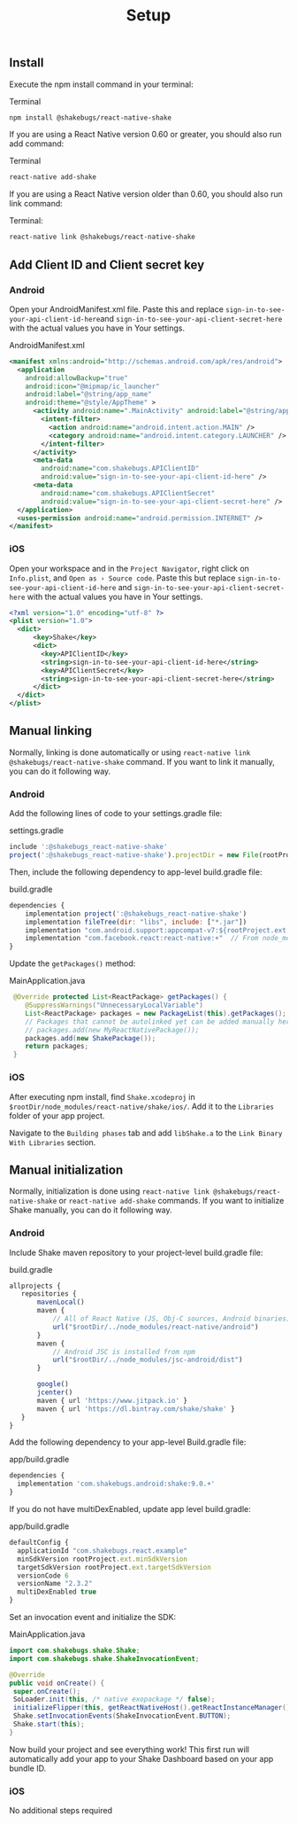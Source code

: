 ﻿---
id: react-native-setup
title: Setup
---
## Install
Execute the npm install command in your terminal: 

Terminal
```bash
npm install @shakebugs/react-native-shake
```

If you are using a React Native version 0.60 or greater, you should also run add command:

Terminal
```bash
react-native add-shake
```

If you are using a React Native version older than 0.60, you should also run link command:

Terminal:
```bash
react-native link @shakebugs/react-native-shake
```

## Add Client ID and Client secret key 

### Android
Open your AndroidManifest.xml file. Paste this and replace `sign-in-to-see-your-api-client-id-here`and `sign-in-to-see-your-api-client-secret-here` with the actual values you have in Your settings.

AndroidManifest.xml
```xml {13,14,15,16,17,18}
<manifest xmlns:android="http://schemas.android.com/apk/res/android">
  <application
    android:allowBackup="true"
    android:icon="@mipmap/ic_launcher"
    android:label="@string/app_name"
    android:theme="@style/AppTheme" >
      <activity android:name=".MainActivity" android:label="@string/app_name" >
        <intent-filter>
          <action android:name="android.intent.action.MAIN" />
          <category android:name="android.intent.category.LAUNCHER" />
        </intent-filter>
      </activity>
      <meta-data                                                             
        android:name="com.shakebugs.APIClientID"
        android:value="sign-in-to-see-your-api-client-id-here" />
      <meta-data                                                             
        android:name="com.shakebugs.APIClientSecret"
        android:value="sign-in-to-see-your-api-client-secret-here" />
  </application>
  <uses-permission android:name="android.permission.INTERNET" />
</manifest>
```

### iOS
Open your workspace and in the `Project Navigator`, right click on `Info.plist`, and `Open as › Source code`. Paste this but replace `sign-in-to-see-your-api-client-id-here` and `sign-in-to-see-your-api-client-secret-here` with the actual values you have in Your settings.

```xml {4,5,6,7,8,9,10}
<?xml version="1.0" encoding="utf-8" ?>
<plist version="1.0">
  <dict>
      <key>Shake</key>
      <dict>
        <key>APIClientID</key>                                                
        <string>sign-in-to-see-your-api-client-id-here</string>
        <key>APIClientSecret</key>                                            
        <string>sign-in-to-see-your-api-client-secret-here</string>
      </dict>
  </dict>
</plist>
```

## Manual linking
Normally, linking is done automatically or using `react-native link @shakebugs/react-native-shake` command.
If you want to link it manually, you can do it following way.

### Android
Add the following lines of code to your settings.gradle file:

settings.gradle
```js
include ':@shakebugs_react-native-shake'
project(':@shakebugs_react-native-shake').projectDir = new File(rootProject.projectDir, '../node_modules/@shakebugs/react-native-shake/android')
```

Then, include the following dependency to app-level build.gradle file:

build.gradle
```javascript {2}
dependencies {
    implementation project(':@shakebugs_react-native-shake')                                    👈
    implementation fileTree(dir: "libs", include: ["*.jar"])
    implementation "com.android.support:appcompat-v7:${rootProject.ext.supportLibVersion}"
    implementation "com.facebook.react:react-native:+"  // From node_modules
}
```

Update the `getPackages()` method:

MainApplication.java 
```java {6}
 @Override protected List<ReactPackage> getPackages() { 
    @SuppressWarnings("UnnecessaryLocalVariable")  
    List<ReactPackage> packages = new PackageList(this).getPackages();
    // Packages that cannot be autolinked yet can be added manually here, for example:
    // packages.add(new MyReactNativePackage());
    packages.add(new ShakePackage());                                                            👈
    return packages;
 } 
```

### iOS

After executing npm install, find `Shake.xcodeproj` in `$rootDir/node_modules/react-native/shake/ios/`. Add it to the `Libraries` folder of your app project. 

Navigate to the `Building phases` tab and add `libShake.a` to the `Link Binary With Libraries` section. 

## Manual initialization

Normally, initialization is done using `react-native link @shakebugs/react-native-shake` or `react-native add-shake` commands.
If you want to initialize Shake manually, you can do it following way.

### Android
Include Shake maven repository to your project-level build.gradle file: 

build.gradle
```javascript {16}
allprojects {
   repositories {
       mavenLocal()
       maven {
           // All of React Native (JS, Obj-C sources, Android binaries) is installed from npm
           url("$rootDir/../node_modules/react-native/android")
       }
       maven {
           // Android JSC is installed from npm
           url("$rootDir/../node_modules/jsc-android/dist")
       }

       google()
       jcenter()
       maven { url 'https://www.jitpack.io' }
       maven { url 'https://dl.bintray.com/shake/shake' }                                             
   }
}
```

Add the following dependency to your app-level Build.gradle file: 

app/build.gradle
```javascript {2}
dependencies {
  implementation 'com.shakebugs.android:shake:9.0.+'                         
}
```

If you do not have multiDexEnabled, update app level build.gradle:

app/build.gradle
```javascript {7}
defaultConfig {
  applicationId "com.shakebugs.react.example"
  minSdkVersion rootProject.ext.minSdkVersion
  targetSdkVersion rootProject.ext.targetSdkVersion
  versionCode 6
  versionName "2.3.2"
  multiDexEnabled true                                                        
}
```

Set an invocation event and initialize the SDK: 

MainApplication.java     
```java {1,2,9,10}
import com.shakebugs.shake.Shake;                                          
import com.shakebugs.shake.ShakeInvocationEvent;                            

@Override
public void onCreate() {
 super.onCreate();
 SoLoader.init(this, /* native exopackage */ false);
 initializeFlipper(this, getReactNativeHost().getReactInstanceManager());
 Shake.setInvocationEvents(ShakeInvocationEvent.BUTTON);                    
 Shake.start(this);                                                        
}
``` 

Now build your project and see everything work! This first run will automatically add your app to your Shake Dashboard based on your app bundle ID.

### iOS
No additional steps required
